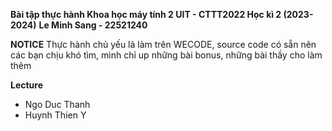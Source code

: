 **Bài tập thực hành Khoa học máy tính 2 UIT - CTTT2022 Học kì 2 (2023-2024)**
**Le Minh Sang - 22521240**

**NOTICE** 
Thực hành chủ yếu là làm trên WECODE, source code có sẵn nên các bạn chịu khó tìm, mình chỉ up những bài bonus, những bài thầy cho làm thêm

**Lecture** 
- Ngo Duc Thanh
- Huynh Thien Y

